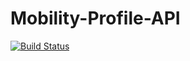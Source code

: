 # Mobility-Profile-API

[![Build Status](https://travis-ci.org/ZMaster13/Mobility-Profile-API.svg?branch=master)](https://travis-ci.org/ZMaster13/Mobility-Profile-API)
